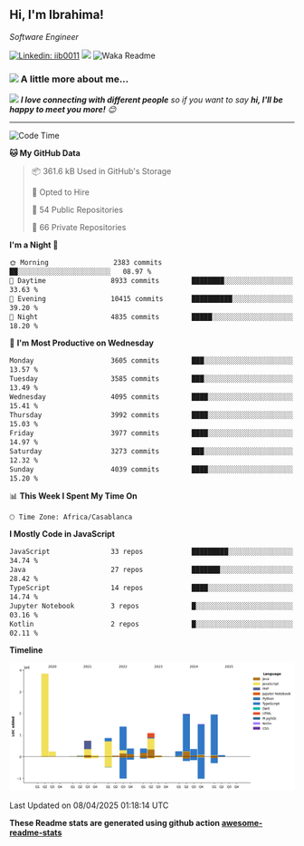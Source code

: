 <h2>Hi, I'm Ibrahima! </h2>
<p><em>Software Engineer 
</em></p>


[![Linkedin: iib0011](https://img.shields.io/badge/-iib0011-blue?style=flat-square&logo=Linkedin&logoColor=white&link=https://www.linkedin.com/in/iib0011/)](https://www.linkedin.com/in/iib0011/)
![](https://visitor-badge.glitch.me/badge?page_id=iib0011)
![Waka Readme](https://github.com/iib0011/iib0011/workflows/Waka%20Readme/badge.svg)


### <img src="https://media.giphy.com/media/VgCDAzcKvsR6OM0uWg/giphy.gif" width="50"> A little more about me...  


<img src="https://media.giphy.com/media/LnQjpWaON8nhr21vNW/giphy.gif" width="60"> <em><b>I love connecting with different people</b> so if you want to say <b>hi, I'll be happy to meet you more!</b> 😊</em>

---
<!--START_SECTION:waka-->
![Code Time](http://img.shields.io/badge/Code%20Time-4%2C654%20hrs%2040%20mins-blue)

**🐱 My GitHub Data** 

> 📦 361.6 kB Used in GitHub's Storage 
 > 
> 💼 Opted to Hire
 > 
> 📜 54 Public Repositories 
 > 
> 🔑 66 Private Repositories 
 > 
**I'm a Night 🦉** 

```text
🌞 Morning                2383 commits        ██░░░░░░░░░░░░░░░░░░░░░░░   08.97 % 
🌆 Daytime                8933 commits        ████████░░░░░░░░░░░░░░░░░   33.63 % 
🌃 Evening                10415 commits       ██████████░░░░░░░░░░░░░░░   39.20 % 
🌙 Night                  4835 commits        █████░░░░░░░░░░░░░░░░░░░░   18.20 % 
```
📅 **I'm Most Productive on Wednesday** 

```text
Monday                   3605 commits        ███░░░░░░░░░░░░░░░░░░░░░░   13.57 % 
Tuesday                  3585 commits        ███░░░░░░░░░░░░░░░░░░░░░░   13.49 % 
Wednesday                4095 commits        ████░░░░░░░░░░░░░░░░░░░░░   15.41 % 
Thursday                 3992 commits        ████░░░░░░░░░░░░░░░░░░░░░   15.03 % 
Friday                   3977 commits        ████░░░░░░░░░░░░░░░░░░░░░   14.97 % 
Saturday                 3273 commits        ███░░░░░░░░░░░░░░░░░░░░░░   12.32 % 
Sunday                   4039 commits        ████░░░░░░░░░░░░░░░░░░░░░   15.20 % 
```


📊 **This Week I Spent My Time On** 

```text
🕑︎ Time Zone: Africa/Casablanca
```

**I Mostly Code in JavaScript** 

```text
JavaScript               33 repos            █████████░░░░░░░░░░░░░░░░   34.74 % 
Java                     27 repos            ███████░░░░░░░░░░░░░░░░░░   28.42 % 
TypeScript               14 repos            ████░░░░░░░░░░░░░░░░░░░░░   14.74 % 
Jupyter Notebook         3 repos             █░░░░░░░░░░░░░░░░░░░░░░░░   03.16 % 
Kotlin                   2 repos             █░░░░░░░░░░░░░░░░░░░░░░░░   02.11 % 
```



**Timeline**

![Lines of Code chart](https://raw.githubusercontent.com/iib0011/iib0011/master/assets/bar_graph.png)


 Last Updated on 08/04/2025 01:18:14 UTC
<!--END_SECTION:waka-->

**These Readme stats are generated using github action [awesome-readme-stats](https://github.com/iib0011/waka-readme-stats)**
